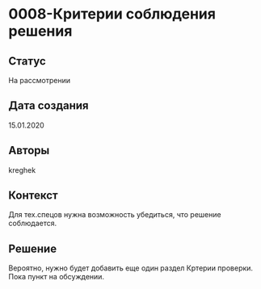 # 0008-Критерии соблюдения решения

## Статус

На рассмотрении

## Дата создания

15.01.2020

## Авторы

kreghek

## Контекст

Для тех.спецов нужна возможность убедиться, что решение соблюдается.

## Решение

Вероятно, нужно будет добавить еще один раздел Кртерии проверки. Пока пункт на обсуждении.